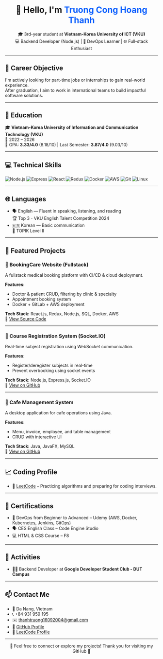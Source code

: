 <h1 align="center">👋 Hello, I'm <span style="color:#0f62fe;">Truong Cong Hoang Thanh</span></h1>

<p align="center">
  🎓 3rd-year student at <strong>Vietnam-Korea University of ICT (VKU)</strong> <br>
  💻 Backend Developer (Node.js) | 🔧 DevOps Learner | 🌐 Full-stack Enthusiast
</p>

---

## 🎯 Career Objective

I'm actively looking for part-time jobs or internships to gain real-world experience.  
After graduation, I aim to work in international teams to build impactful software solutions.

---

## 🧠 Education

🎓 **Vietnam-Korea University of Information and Communication Technology (VKU)**  
📅 2022 – 2026  
📌 GPA: <strong>3.33/4.0</strong> (8.18/10) | Last Semester: <strong>3.87/4.0</strong> (9.03/10)

---

## 💻 Technical Skills

![Node.js](https://img.shields.io/badge/Node.js-339933?style=flat&logo=node.js&logoColor=white)
![Express](https://img.shields.io/badge/Express.js-000000?style=flat&logo=express&logoColor=white)
![React](https://img.shields.io/badge/React-61DAFB?style=flat&logo=react&logoColor=black)
![Redux](https://img.shields.io/badge/Redux-764ABC?style=flat&logo=redux&logoColor=white)
![Docker](https://img.shields.io/badge/Docker-2496ED?style=flat&logo=docker&logoColor=white)
![AWS](https://img.shields.io/badge/AWS-232F3E?style=flat&logo=amazon-aws&logoColor=white)
![Git](https://img.shields.io/badge/Git-F05032?style=flat&logo=git&logoColor=white)
![Linux](https://img.shields.io/badge/Linux-FCC624?style=flat&logo=linux&logoColor=black)

---

## 🌐 Languages

- 🗣️ English — Fluent in speaking, listening, and reading  
  🏆 Top 3 - VKU English Talent Competition 2024  
- 🇰🇷 Korean — Basic communication  
  🧾 TOPIK Level II

---

## 🧪 Featured Projects

### 🔹 BookingCare Website (Fullstack)

A fullstack medical booking platform with CI/CD & cloud deployment.

**Features:**
- Doctor & patient CRUD, filtering by clinic & specialty
- Appointment booking system
- Docker + GitLab + AWS deployment

**Tech Stack:** React.js, Redux, Node.js, SQL, Docker, AWS  
🔗 <a href="https://gitlab.com/vku8192249/cicd-auto-deploy-docker" target="_blank">View Source Code</a>

---

### 🔹 Course Registration System (Socket.IO)

Real-time subject registration using WebSocket communication.

**Features:**
- Register/deregister subjects in real-time
- Prevent overbooking using socket events

**Tech Stack:** Node.js, Express.js, Socket.IO  
🔗 <a href="https://github.com/thanhkira16/LTM_DKMH" target="_blank">View on GitHub</a>

---

### 🔹 Cafe Management System

A desktop application for cafe operations using Java.

**Features:**
- Menu, invoice, employee, and table management
- CRUD with interactive UI

**Tech Stack:** Java, JavaFX, MySQL  
🔗 <a href="https://github.com/thanhkira16/Cafe-Management-System" target="_blank">View on GitHub</a>

---

## 📈 Coding Profile

- 🧠 <a href="https://leetcode.com/u/thanh16prod/" target="_blank">LeetCode</a> – Practicing algorithms and preparing for coding interviews.

---

## 📜 Certifications

- 🐳 DevOps from Beginner to Advanced – Udemy (AWS, Docker, Kubernetes, Jenkins, GitOps)
- 🗣️ CES English Class – Code Engine Studio
- 💻 HTML & CSS Course – F8  

---

## 👥 Activities

- 👨‍💻 Backend Developer at <strong>Google Developer Student Club - DUT Campus</strong>

---

## 📫 Contact Me

- 📍 Da Nang, Vietnam  
- 📞 +84 931 959 195  
- ✉️ thanhtruong16092004@gmail.com  
- 🔗 <a href="https://github.com/thanhkira16" target="_blank">GitHub Profile</a>  
- 🧠 <a href="https://leetcode.com/u/thanh16prod/" target="_blank">LeetCode Profile</a>

---

<p align="center">
  💬 Feel free to connect or explore my projects! Thank you for visiting my GitHub 🙌
</p>
